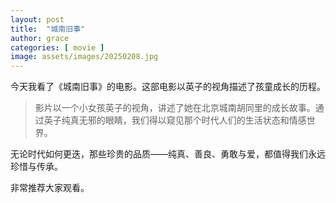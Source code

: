 ```yaml
---
layout: post
title:  "城南旧事"
author: grace
categories: [ movie ]
image: assets/images/20250208.jpg
---
```

今天我看了《城南旧事》的电影。这部电影以英子的视角描述了孩童成长的历程。

>影片以一个小女孩英子的视角，讲述了她在北京城南胡同里的成长故事。通过英子纯真无邪的眼睛，我们得以窥见那个时代人们的生活状态和情感世界。

无论时代如何更迭，那些珍贵的品质——纯真、善良、勇敢与爱，都值得我们永远珍惜与传承。

非常推荐大家观看。
